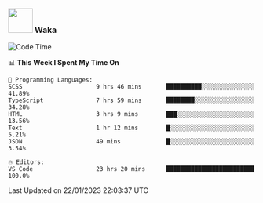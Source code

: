 ### <img src="https://media.giphy.com/media/VgCDAzcKvsR6OM0uWg/giphy.gif" width="50"> Waka

  <!--START_SECTION:waka-->
![Code Time](http://img.shields.io/badge/Code%20Time-1%2C202%20hrs%206%20mins-blue)

📊 **This Week I Spent My Time On** 

```text
💬 Programming Languages: 
SCSS                     9 hrs 46 mins       ██████████░░░░░░░░░░░░░░░   41.89% 
TypeScript               7 hrs 59 mins       ████████░░░░░░░░░░░░░░░░░   34.28% 
HTML                     3 hrs 9 mins        ███░░░░░░░░░░░░░░░░░░░░░░   13.56% 
Text                     1 hr 12 mins        █░░░░░░░░░░░░░░░░░░░░░░░░   5.21% 
JSON                     49 mins             █░░░░░░░░░░░░░░░░░░░░░░░░   3.54%

🔥 Editors: 
VS Code                  23 hrs 20 mins      █████████████████████████   100.0%

```


 Last Updated on 22/01/2023 22:03:37 UTC
<!--END_SECTION:waka-->

